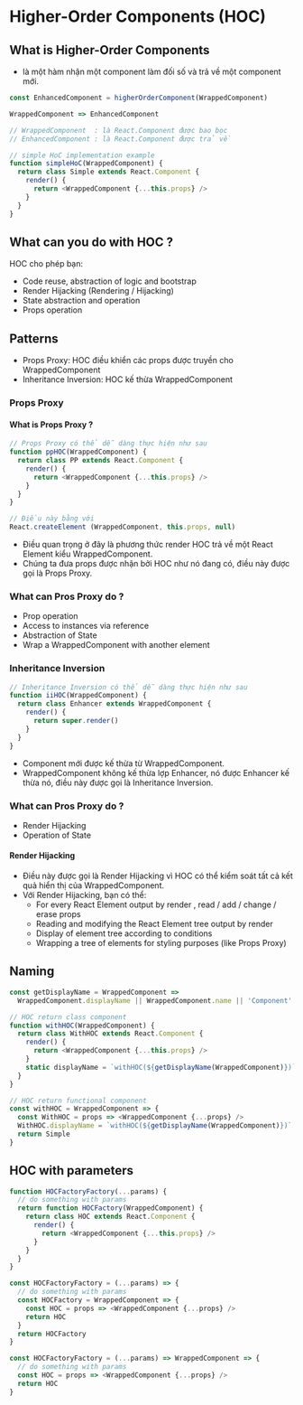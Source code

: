 # Higher-Order Components (HOC)

## What is Higher-Order Components
- là một hàm nhận một component làm đối số và trả về một component mới.

```js
const EnhancedComponent = higherOrderComponent(WrappedComponent)

WrappedComponent => EnhancedComponent

// WrappedComponent  : là React.Component được bao bọc
// EnhancedComponent : là React.Component được trả về

// simple HoC implementation example
function simpleHoC(WrappedComponent) {
  return class Simple extends React.Component {
    render() {
      return <WrappedComponent {...this.props} />
    }
  }
}
```

## What can you do with HOC ?
HOC cho phép bạn:
- Code reuse, abstraction of logic and bootstrap
- Render Hijacking (Rendering / Hijacking)
- State abstraction and operation
- Props operation

## Patterns
- Props Proxy: HOC điều khiển các props được truyền cho WrappedComponent
- Inheritance Inversion: HOC kế thừa WrappedComponent

### Props Proxy

#### What is Props Proxy ?
```js
// Props Proxy có thể dễ dàng thực hiện như sau
function ppHOC(WrappedComponent) {
  return class PP extends React.Component {
    render() {
      return <WrappedComponent {...this.props} />
    }
  }
}

// Điều này bằng với
React.createElement (WrappedComponent, this.props, null)
```
- Điều quan trọng ở đây là phương thức render HOC trả về một React Element kiểu WrappedComponent.
- Chúng ta đưa props được nhận bởi HOC như nó đang có, điều này được gọi là Props Proxy.

### What can Pros Proxy do ?
- Prop operation
- Access to instances via reference
- Abstraction of State
- Wrap a WrappedComponent with another element

### Inheritance Inversion
```js
// Inheritance Inversion có thể dễ dàng thực hiện như sau
function iiHOC(WrappedComponent) {
  return class Enhancer extends WrappedComponent {
    render() {
      return super.render()
    }
  }
}
```
- Component mới được kế thừa từ WrappedComponent.
- WrappedComponent không kế thừa lợp Enhancer, nó được Enhancer kế thừa nó, điều này được gọi là Inheritance Inversion.

### What can Pros Proxy do ?
- Render Hijacking
- Operation of State

#### Render Hijacking
- Điều này được gọi là Render Hijacking vì HOC có thể kiểm soát tất cả kết quả hiển thị của WrappedComponent.
- Với Render Hijacking, bạn có thể:
  - For every React Element output by render , read / add / change / erase props
  - Reading and modifying the React Element tree output by render
  - Display of element tree according to conditions
  - Wrapping a tree of elements for styling purposes (like Props Proxy)

## Naming
```js
const getDisplayName = WrappedComponent =>
  WrappedComponent.displayName || WrappedComponent.name || 'Component'

// HOC return class component
function withHOC(WrappedComponent) {
  return class WithHOC extends React.Component {
    render() {
      return <WrappedComponent {...this.props} />
    }
    static displayName = `withHOC(${getDisplayName(WrappedComponent)})`
  }
}

// HOC return functional component
const withHOC = WrappedComponent => {
  const WithHOC = props => <WrappedComponent {...props} />
  WithHOC.displayName = `withHOC(${getDisplayName(WrappedComponent)})`
  return Simple
}

```

## HOC with parameters
```js
function HOCFactoryFactory(...params) {
  // do something with params
  return function HOCFactory(WrappedComponent) {
    return class HOC extends React.Component {
      render() {
        return <WrappedComponent {...this.props} />
      }
    }
  }
}

const HOCFactoryFactory = (...params) => {
  // do something with params
  const HOCFactory = WrappedComponent => {
    const HOC = props => <WrappedComponent {...props} />
    return HOC
  }
  return HOCFactory
}

const HOCFactoryFactory = (...params) => WrappedComponent => {
  // do something with params
  const HOC = props => <WrappedComponent {...props} />
  return HOC
}
```